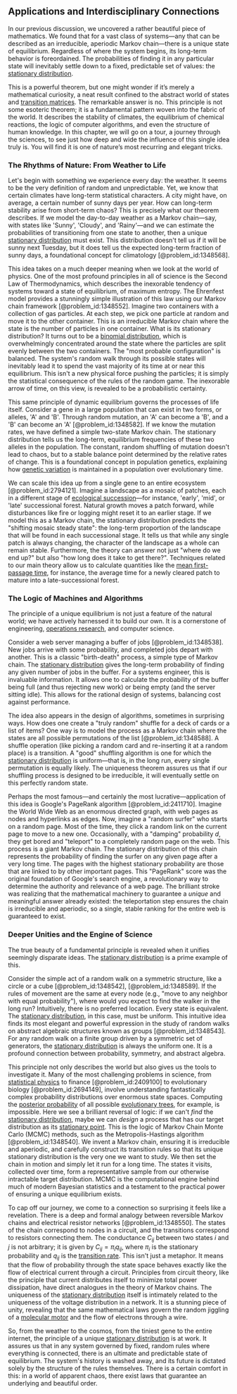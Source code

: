 ## Applications and Interdisciplinary Connections

In our previous discussion, we uncovered a rather beautiful piece of mathematics. We found that for a vast class of systems—any that can be described as an irreducible, aperiodic Markov chain—there is a unique state of equilibrium. Regardless of where the system begins, its long-term behavior is foreordained. The probabilities of finding it in any particular state will inevitably settle down to a fixed, predictable set of values: the [stationary distribution](@article_id:142048).

This is a powerful theorem, but one might wonder if it’s merely a mathematical curiosity, a neat result confined to the abstract world of states and [transition matrices](@article_id:274124). The remarkable answer is no. This principle is not some esoteric theorem; it is a fundamental pattern woven into the fabric of the world. It describes the stability of climates, the equilibrium of chemical reactions, the logic of computer algorithms, and even the structure of human knowledge. In this chapter, we will go on a tour, a journey through the sciences, to see just how deep and wide the influence of this single idea truly is. You will find it is one of nature’s most recurring and elegant tricks.

### The Rhythms of Nature: From Weather to Life

Let's begin with something we experience every day: the weather. It seems to be the very definition of random and unpredictable. Yet, we know that certain climates have long-term statistical characters. A city might have, on average, a certain number of sunny days per year. How can long-term stability arise from short-term chaos? This is precisely what our theorem describes. If we model the day-to-day weather as a Markov chain—say, with states like 'Sunny', 'Cloudy', and 'Rainy'—and we can estimate the probabilities of transitioning from one state to another, then a unique [stationary distribution](@article_id:142048) must exist. This distribution doesn't tell us if it will be sunny next Tuesday, but it does tell us the expected long-term fraction of sunny days, a foundational concept for climatology [@problem_id:1348568].

This idea takes on a much deeper meaning when we look at the world of physics. One of the most profound principles in all of science is the Second Law of Thermodynamics, which describes the inexorable tendency of systems toward a state of equilibrium, of maximum entropy. The Ehrenfest model provides a stunningly simple illustration of this law using our Markov chain framework [@problem_id:1348552]. Imagine two containers with a collection of gas particles. At each step, we pick one particle at random and move it to the other container. This is an irreducible Markov chain where the state is the number of particles in one container. What is its stationary distribution? It turns out to be a [binomial distribution](@article_id:140687), which is overwhelmingly concentrated around the state where the particles are split evenly between the two containers. The "most probable configuration" is balanced. The system's random walk through its possible states will inevitably lead it to spend the vast majority of its time at or near this equilibrium. This isn't a new physical force pushing the particles; it is simply the statistical consequence of the rules of the random game. The inexorable arrow of time, on this view, is revealed to be a probabilistic certainty.

This same principle of dynamic equilibrium governs the processes of life itself. Consider a gene in a large population that can exist in two forms, or alleles, 'A' and 'B'. Through random mutation, an 'A' can become a 'B', and a 'B' can become an 'A' [@problem_id:1348582]. If we know the mutation rates, we have defined a simple two-state Markov chain. The stationary distribution tells us the long-term, equilibrium frequencies of these two alleles in the population. The constant, random shuffling of mutation doesn't lead to chaos, but to a stable balance point determined by the relative rates of change. This is a foundational concept in population genetics, explaining how [genetic variation](@article_id:141470) is maintained in a population over evolutionary time.

We can scale this idea up from a single gene to an entire ecosystem [@problem_id:2794121]. Imagine a landscape as a mosaic of patches, each in a different stage of [ecological succession](@article_id:140140)—for instance, 'early', 'mid', or 'late' successional forest. Natural growth moves a patch forward, while disturbances like fire or logging might reset it to an earlier stage. If we model this as a Markov chain, the stationary distribution predicts the "shifting mosaic steady state": the long-term proportion of the landscape that will be found in each successional stage. It tells us that while any single patch is always changing, the character of the landscape as a whole can remain stable. Furthermore, the theory can answer not just "where do we end up?" but also "how long does it take to get there?". Techniques related to our main theory allow us to calculate quantities like the [mean first-passage time](@article_id:200666), for instance, the average time for a newly cleared patch to mature into a late-successional forest.

### The Logic of Machines and Algorithms

The principle of a unique equilibrium is not just a feature of the natural world; we have actively harnessed it to build our own. It is a cornerstone of engineering, [operations research](@article_id:145041), and computer science.

Consider a web server managing a buffer of jobs [@problem_id:1348538]. New jobs arrive with some probability, and completed jobs depart with another. This is a classic "birth-death" process, a simple type of Markov chain. The [stationary distribution](@article_id:142048) gives the long-term probability of finding any given number of jobs in the buffer. For a systems engineer, this is invaluable information. It allows one to calculate the probability of the buffer being full (and thus rejecting new work) or being empty (and the server sitting idle). This allows for the rational design of systems, balancing cost against performance.

The idea also appears in the design of algorithms, sometimes in surprising ways. How does one create a "truly random" shuffle for a deck of cards or a list of items? One way is to model the process as a Markov chain where the states are all possible permutations of the list [@problem_id:1348588]. A shuffle operation (like picking a random card and re-inserting it at a random place) is a transition. A "good" shuffling algorithm is one for which the [stationary distribution](@article_id:142048) is uniform—that is, in the long run, every single permutation is equally likely. The uniqueness theorem assures us that if our shuffling process is designed to be irreducible, it will eventually settle on this perfectly random state.

Perhaps the most famous—and certainly the most lucrative—application of this idea is Google's PageRank algorithm [@problem_id:2411710]. Imagine the World Wide Web as an enormous directed graph, with web pages as nodes and hyperlinks as edges. Now, imagine a "random surfer" who starts on a random page. Most of the time, they click a random link on the current page to move to a new one. Occasionally, with a "damping" probability $d$, they get bored and "teleport" to a completely random page on the web. This process is a giant Markov chain. The stationary distribution of this chain represents the probability of finding the surfer on any given page after a very long time. The pages with the highest stationary probability are those that are linked to by other important pages. This "PageRank" score was the original foundation of Google's search engine, a revolutionary way to determine the authority and relevance of a web page. The brilliant stroke was realizing that the mathematical machinery to guarantee a *unique* and meaningful answer already existed: the teleportation step ensures the chain is irreducible and aperiodic, so a single, stable ranking for the entire web is guaranteed to exist.

### Deeper Unities and the Engine of Science

The true beauty of a fundamental principle is revealed when it unifies seemingly disparate ideas. The [stationary distribution](@article_id:142048) is a prime example of this.

Consider the simple act of a random walk on a symmetric structure, like a circle or a cube [@problem_id:1348542], [@problem_id:1348589]. If the rules of movement are the same at every node (e.g., "move to any neighbor with equal probability"), where would you expect to find the walker in the long run? Intuitively, there is no preferred location. Every state is equivalent. The [stationary distribution](@article_id:142048), in this case, must be uniform. This intuitive idea finds its most elegant and powerful expression in the study of random walks on abstract algebraic structures known as groups [@problem_id:1348543]. For any random walk on a finite group driven by a symmetric set of generators, the [stationary distribution](@article_id:142048) is always the uniform one. It is a profound connection between probability, symmetry, and abstract algebra.

This principle not only describes the world but also gives us the tools to investigate it. Many of the most challenging problems in science, from [statistical physics](@article_id:142451) to finance [@problem_id:2409100] to evolutionary biology [@problem_id:2694149], involve understanding fantastically complex probability distributions over enormous state spaces. Computing the [posterior probability](@article_id:152973) of all possible [evolutionary trees](@article_id:176176), for example, is impossible. Here we see a brilliant reversal of logic: if we can't *find* the [stationary distribution](@article_id:142048), maybe we can *design* a process that has our target distribution as its [stationary point](@article_id:163866). This is the logic of Markov Chain Monte Carlo (MCMC) methods, such as the Metropolis-Hastings algorithm [@problem_id:1348540]. We invent a Markov chain, ensuring it is irreducible and aperiodic, and carefully construct its transition rules so that its unique stationary distribution is the very one we want to study. We then set the chain in motion and simply let it run for a long time. The states it visits, collected over time, form a representative sample from our otherwise intractable target distribution. MCMC is the computational engine behind much of modern Bayesian statistics and a testament to the practical power of ensuring a unique equilibrium exists.

To cap off our journey, we come to a connection so surprising it feels like a revelation. There is a deep and formal analogy between reversible Markov chains and electrical resistor networks [@problem_id:1348550]. The states of the chain correspond to nodes in a circuit, and the transitions correspond to resistors connecting them. The conductance $C_{ij}$ between two states $i$ and $j$ is not arbitrary; it is given by $C_{ij} = \pi_i q_{ij}$, where $\pi_i$ is the stationary probability and $q_{ij}$ is the [transition rate](@article_id:261890). This isn't just a metaphor. It means that the flow of probability through the state space behaves exactly like the flow of electrical current through a circuit. Principles from circuit theory, like the principle that current distributes itself to minimize total power dissipation, have direct analogues in the theory of Markov chains. The uniqueness of the [stationary distribution](@article_id:142048) itself is intimately related to the uniqueness of the voltage distribution in a network. It is a stunning piece of unity, revealing that the same mathematical laws govern the random jiggling of a [molecular motor](@article_id:163083) and the flow of electrons through a wire.

So, from the weather to the cosmos, from the tiniest gene to the entire internet, the principle of a unique [stationary distribution](@article_id:142048) is at work. It assures us that in any system governed by fixed, random rules where everything is connected, there is an ultimate and predictable state of equilibrium. The system's history is washed away, and its future is dictated solely by the structure of the rules themselves. There is a certain comfort in this: in a world of apparent chaos, there exist laws that guarantee an underlying and beautiful order.